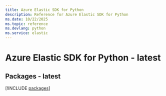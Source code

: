 ```yaml
---
title: Azure Elastic SDK for Python
description: Reference for Azure Elastic SDK for Python
ms.date: 10/22/2025
ms.topic: reference
ms.devlang: python
ms.service: elastic
---
```

# Azure Elastic SDK for Python - latest
## Packages - latest
[!INCLUDE [packages](elastic-index.md)]
